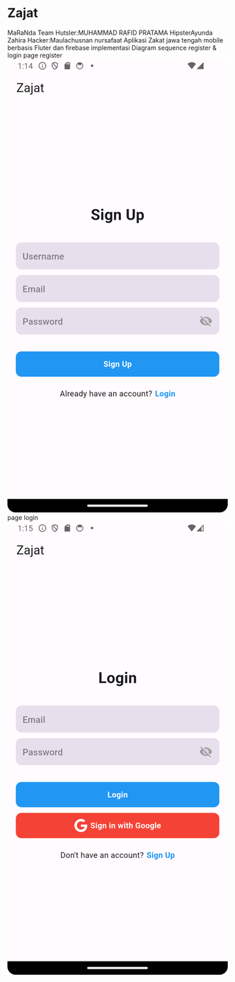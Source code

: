 # Zajat
MaRaNda Team 
Hutsler:MUHAMMAD RAFID PRATAMA
HipsterAyunda Zahira
Hacker:Maulachusnan nursafaat
Aplikasi Zakat jawa tengah mobile berbasis Fluter dan firebase 
implementasi Diagram sequence register & login
page register
![Screenshot_20240112_131446.png](Screenshot_20240112_131446.png)
page login
![Screenshot_20240112_131522.png](Screenshot_20240112_131522.png)
